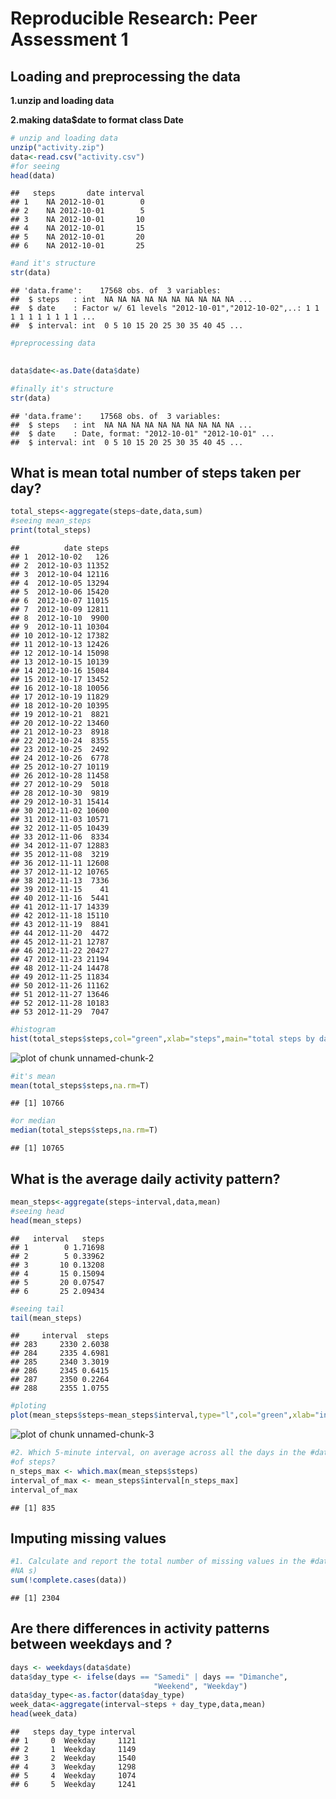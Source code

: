 # Reproducible Research: Peer Assessment 1


## Loading and preprocessing the data
**1.unzip and loading data**

**2.making data$date to format class Date**


```r
# unzip and loading data
unzip("activity.zip")
data<-read.csv("activity.csv")
#for seeing
head(data)
```

```
##   steps       date interval
## 1    NA 2012-10-01        0
## 2    NA 2012-10-01        5
## 3    NA 2012-10-01       10
## 4    NA 2012-10-01       15
## 5    NA 2012-10-01       20
## 6    NA 2012-10-01       25
```

```r
#and it's structure
str(data)
```

```
## 'data.frame':	17568 obs. of  3 variables:
##  $ steps   : int  NA NA NA NA NA NA NA NA NA NA ...
##  $ date    : Factor w/ 61 levels "2012-10-01","2012-10-02",..: 1 1 1 1 1 1 1 1 1 1 ...
##  $ interval: int  0 5 10 15 20 25 30 35 40 45 ...
```

```r
#preprocessing data

 
data$date<-as.Date(data$date)

#finally it's structure
str(data)
```

```
## 'data.frame':	17568 obs. of  3 variables:
##  $ steps   : int  NA NA NA NA NA NA NA NA NA NA ...
##  $ date    : Date, format: "2012-10-01" "2012-10-01" ...
##  $ interval: int  0 5 10 15 20 25 30 35 40 45 ...
```
## What is mean total number of steps taken per day?


```r
total_steps<-aggregate(steps~date,data,sum)
#seeing mean_steps
print(total_steps)
```

```
##          date steps
## 1  2012-10-02   126
## 2  2012-10-03 11352
## 3  2012-10-04 12116
## 4  2012-10-05 13294
## 5  2012-10-06 15420
## 6  2012-10-07 11015
## 7  2012-10-09 12811
## 8  2012-10-10  9900
## 9  2012-10-11 10304
## 10 2012-10-12 17382
## 11 2012-10-13 12426
## 12 2012-10-14 15098
## 13 2012-10-15 10139
## 14 2012-10-16 15084
## 15 2012-10-17 13452
## 16 2012-10-18 10056
## 17 2012-10-19 11829
## 18 2012-10-20 10395
## 19 2012-10-21  8821
## 20 2012-10-22 13460
## 21 2012-10-23  8918
## 22 2012-10-24  8355
## 23 2012-10-25  2492
## 24 2012-10-26  6778
## 25 2012-10-27 10119
## 26 2012-10-28 11458
## 27 2012-10-29  5018
## 28 2012-10-30  9819
## 29 2012-10-31 15414
## 30 2012-11-02 10600
## 31 2012-11-03 10571
## 32 2012-11-05 10439
## 33 2012-11-06  8334
## 34 2012-11-07 12883
## 35 2012-11-08  3219
## 36 2012-11-11 12608
## 37 2012-11-12 10765
## 38 2012-11-13  7336
## 39 2012-11-15    41
## 40 2012-11-16  5441
## 41 2012-11-17 14339
## 42 2012-11-18 15110
## 43 2012-11-19  8841
## 44 2012-11-20  4472
## 45 2012-11-21 12787
## 46 2012-11-22 20427
## 47 2012-11-23 21194
## 48 2012-11-24 14478
## 49 2012-11-25 11834
## 50 2012-11-26 11162
## 51 2012-11-27 13646
## 52 2012-11-28 10183
## 53 2012-11-29  7047
```

```r
#histogram
hist(total_steps$steps,col="green",xlab="steps",main="total steps by day")
```

![plot of chunk unnamed-chunk-2](./PA1_template_files/figure-html/unnamed-chunk-2.png) 

```r
#it's mean
mean(total_steps$steps,na.rm=T)
```

```
## [1] 10766
```

```r
#or median
median(total_steps$steps,na.rm=T)
```

```
## [1] 10765
```

## What is the average daily activity pattern?



```r
mean_steps<-aggregate(steps~interval,data,mean)
#seeing head
head(mean_steps)
```

```
##   interval   steps
## 1        0 1.71698
## 2        5 0.33962
## 3       10 0.13208
## 4       15 0.15094
## 5       20 0.07547
## 6       25 2.09434
```

```r
#seeing tail
tail(mean_steps)
```

```
##     interval  steps
## 283     2330 2.6038
## 284     2335 4.6981
## 285     2340 3.3019
## 286     2345 0.6415
## 287     2350 0.2264
## 288     2355 1.0755
```

```r
#ploting
plot(mean_steps$steps~mean_steps$interval,type="l",col="green",xlab="interval",ylab="steps",main="mean steps by day")
```

![plot of chunk unnamed-chunk-3](./PA1_template_files/figure-html/unnamed-chunk-3.png) 

```r
#2. Which 5-minute interval, on average across all the days in the #dataset, contains the maximum number
#of steps?
n_steps_max <- which.max(mean_steps$steps)
interval_of_max <- mean_steps$interval[n_steps_max]
interval_of_max
```

```
## [1] 835
```

## Imputing missing values

```r
#1. Calculate and report the total number of missing values in the #dataset (i.e. the total number of rows with
#NA s)
sum(!complete.cases(data))
```

```
## [1] 2304
```
## Are there differences in activity patterns between weekdays and  ?

```r
days <- weekdays(data$date)
data$day_type <- ifelse(days == "Samedi" | days == "Dimanche", 
                                "Weekend", "Weekday")
data$day_type<-as.factor(data$day_type)
week_data<-aggregate(interval~steps + day_type,data,mean)
head(week_data)
```

```
##   steps day_type interval
## 1     0  Weekday     1121
## 2     1  Weekday     1149
## 3     2  Weekday     1540
## 4     3  Weekday     1298
## 5     4  Weekday     1074
## 6     5  Weekday     1241
```
